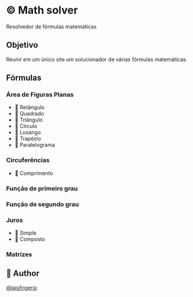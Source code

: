 # :copyright: Math solver

Resolvedor de fórmulas matemáticas

## Objetivo

Reunir em um único site um solucionador de várias fórmulas matemáticas.

## Fórmulas

### Área de Figuras Planas

- :black_square_button: Retângulo
- :black_square_button: Quadrado
- :black_square_button: Triângulo
- :black_square_button: Círculo
- :black_square_button: Losango
- :black_square_button: Trapézio
- :black_square_button: Paralelograma

### Circuferências

- :black_square_button: Comprimento

### Função de primeiro grau

### Função de segundo grau

### Juros

- :black_square_button: Simple
- :black_square_button: Composto

### Matrizes

## :muscle: Author

[@laisfrigerio](https://github.com/laisfrigerio/)